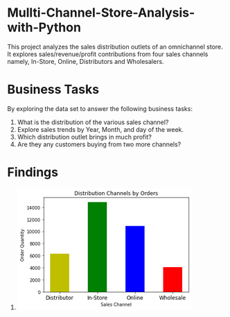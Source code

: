 # Mullti-Channel-Store-Analysis-with-Python
This project analyzes the sales distribution outlets of an omnichannel store. It explores sales/revenue/profit contributions from four sales channels namely, In-Store, Online, Distributors and Wholesalers.

# Business Tasks
By exploring the data set to answer the following business tasks:
  1. What is the distribution of the various sales channel?
  2. Explore sales trends by Year, Month, and day of the week.
  3. Which distribution outlet brings in much profit?
  4. Are they any customers buying from two more channels?

# Findings
  1. 
      ![](https://github.com/S-banuba/Mullti-Channel-Store-Analysis-with-Python/blob/main/download.png)
